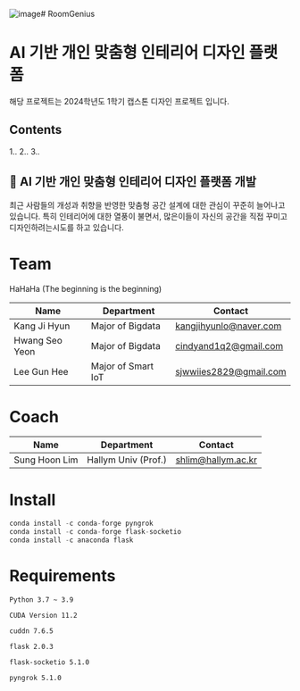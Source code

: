![image](https://github.com/user-attachments/assets/94783686-a720-432b-8634-a2b4fa7f4eb0)# RoomGenius

# AI 기반 개인 맞춤형 인테리어 디자인 플랫폼 

해당 프로젝트는 2024학년도 1학기 캡스톤 디자인 프로젝트 입니다.

## Contents
1..
2..
3..

## 🏡 AI 기반 개인 맞춤형 인테리어 디자인 플랫폼 개발

최근 사람들의 개성과 취향을 반영한 맞춤형 공간 설계에 대한 관심이 꾸준히 늘어나고 있습니다. 특히 인테리어에 대한 열풍이 불면서, 많은이들이 자신의 공간을 직접 꾸미고 디자인하려는시도를 하고 있습니다.


# Team

HaHaHa (The beginning is the beginning)

|Name|Department|Contact|
|---|---|---|
| Kang Ji Hyun | Major of Bigdata | kangjihyunlo@naver.com|
| Hwang Seo Yeon | Major of Bigdata |cindyand1q2@gmail.com|
| Lee Gun Hee | Major of Smart IoT |sjwwiies2829@gmail.com|



# Coach

|Name|Department|Contact|
|---|---|---|
| Sung Hoon Lim | Hallym Univ (Prof.) |shlim@hallym.ac.kr|



# Install

```python
conda install -c conda-forge pyngrok  
conda install -c conda-forge flask-socketio  
conda install -c anaconda flask  
```



# Requirements

`Python 3.7 ~ 3.9`

`CUDA Version 11.2`

`cuddn 7.6.5`

`flask 2.0.3`

`flask-socketio 5.1.0`

`pyngrok 5.1.0`

